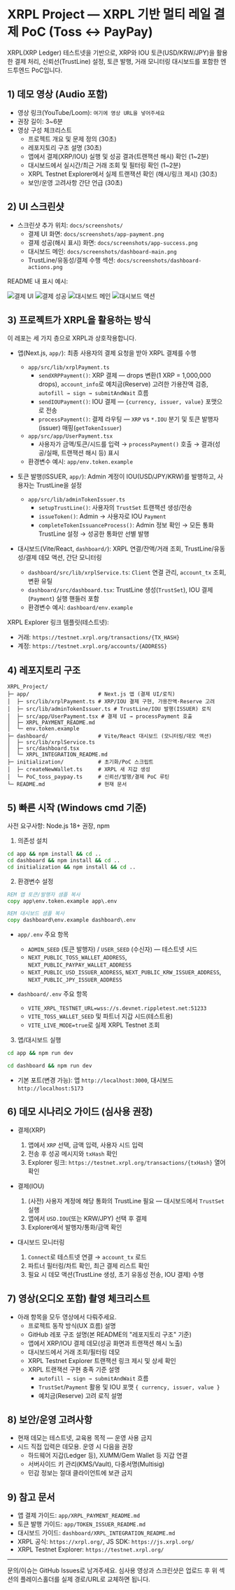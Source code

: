 # XRPL Project — XRPL 기반 멀티 레일 결제 PoC (Toss ↔ PayPay)

XRPL(XRP Ledger) 테스트넷을 기반으로, XRP와 IOU 토큰(USD/KRW/JPY)을 활용한 결제 처리, 신뢰선(TrustLine) 설정, 토큰 발행, 거래 모니터링 대시보드를 포함한 엔드투엔드 PoC입니다.


## 1) 데모 영상 (Audio 포함)

- 영상 링크(YouTube/Loom): `여기에 영상 URL을 넣어주세요`
- 권장 길이: 3~6분
- 영상 구성 체크리스트
  - 프로젝트 개요 및 문제 정의 (30초)
  - 레포지토리 구조 설명 (30초)
  - 앱에서 결제(XRP/IOU) 실행 및 성공 결과(트랜잭션 해시) 확인 (1~2분)
  - 대시보드에서 실시간/최근 거래 조회 및 필터링 확인 (1~2분)
  - XRPL Testnet Explorer에서 실제 트랜잭션 확인 (해시/링크 제시) (30초)
  - 보안/운영 고려사항 간단 언급 (30초)


## 2) UI 스크린샷

- 스크린샷 추가 위치: `docs/screenshots/`
  - 결제 UI 화면: `docs/screenshots/app-payment.png`
  - 결제 성공(해시 표시) 화면: `docs/screenshots/app-success.png`
  - 대시보드 메인: `docs/screenshots/dashboard-main.png`
  - TrustLine/유동성/결제 수행 섹션: `docs/screenshots/dashboard-actions.png`

README 내 표시 예시:

![결제 UI](docs/screenshots/app-payment.png)
![결제 성공](docs/screenshots/app-success.png)
![대시보드 메인](docs/screenshots/dashboard-main.png)
![대시보드 액션](docs/screenshots/dashboard-actions.png)


## 3) 프로젝트가 XRPL을 활용하는 방식

이 레포는 세 가지 층으로 XRPL과 상호작용합니다.

- 앱(Next.js, `app/`): 최종 사용자의 결제 요청을 받아 XRPL 결제를 수행
  - `app/src/lib/xrplPayment.ts`
    - `sendXRPPayment()`: XRP 결제 — drops 변환(1 XRP = 1,000,000 drops), `account_info`로 예치금(Reserve) 고려한 가용잔액 검증, `autofill → sign → submitAndWait` 흐름
    - `sendIOUPayment()`: IOU 결제 — `{currency, issuer, value}` 포맷으로 전송
    - `processPayment()`: 결제 라우팅 — `XRP` vs `*.IOU` 분기 및 토큰 발행자(issuer) 매핑(`getTokenIssuer`)
  - `app/src/app/UserPayment.tsx`
    - 사용자가 금액/토큰/시드를 입력 → `processPayment()` 호출 → 결과(성공/실패, 트랜잭션 해시 등) 표시
  - 환경변수 예시: `app/env.token.example`

- 토큰 발행(ISSUER, `app/`): Admin 계정이 IOU(USD/JPY/KRW)를 발행하고, 사용자는 TrustLine을 설정
  - `app/src/lib/adminTokenIssuer.ts`
    - `setupTrustLine()`: 사용자의 `TrustSet` 트랜잭션 생성/전송
    - `issueToken()`: Admin → 사용자로 IOU `Payment`
    - `completeTokenIssuanceProcess()`: Admin 정보 확인 → 모든 통화 TrustLine 설정 → 성공한 통화만 선별 발행

- 대시보드(Vite/React, `dashboard/`): XRPL 연결/잔액/거래 조회, TrustLine/유동성/결제 데모 액션, 간단 모니터링
  - `dashboard/src/lib/xrplService.ts`: `Client` 연결 관리, `account_tx` 조회, 변환 유틸
  - `dashboard/src/dashboard.tsx`: TrustLine 생성(`TrustSet`), IOU 결제(`Payment`) 실행 핸들러 포함
  - 환경변수 예시: `dashboard/env.example`

XRPL Explorer 링크 템플릿(테스트넷):
- 거래: `https://testnet.xrpl.org/transactions/{TX_HASH}`
- 계정: `https://testnet.xrpl.org/accounts/{ADDRESS}`


## 4) 레포지토리 구조

```text
XRPL_Project/
├─ app/                      # Next.js 앱 (결제 UI/로직)
│  ├─ src/lib/xrplPayment.ts # XRP/IOU 결제 구현, 가용잔액·Reserve 고려
│  ├─ src/lib/adminTokenIssuer.ts # TrustLine/IOU 발행(ISSUER) 로직
│  ├─ src/app/UserPayment.tsx # 결제 UI → processPayment 호출
│  ├─ XRPL_PAYMENT_README.md
│  └─ env.token.example
├─ dashboard/                # Vite/React 대시보드 (모니터링/데모 액션)
│  ├─ src/lib/xrplService.ts
│  ├─ src/dashboard.tsx
│  └─ XRPL_INTEGRATION_README.md
├─ initialization/           # 초기화/PoC 스크립트
│  ├─ createNewWallet.ts     # XRPL 새 지갑 생성
│  └─ PoC_toss_paypay.ts     # 신뢰선/발행/결제 PoC 루틴
└─ README.md                 # 현재 문서
```


## 5) 빠른 시작 (Windows cmd 기준)

사전 요구사항: Node.js 18+ 권장, npm

1) 의존성 설치

```bat
cd app && npm install && cd ..
cd dashboard && npm install && cd ..
cd initialization && npm install && cd ..
```

2) 환경변수 설정

```bat
REM 앱 토큰/발행자 샘플 복사
copy app\env.token.example app\.env

REM 대시보드 샘플 복사
copy dashboard\env.example dashboard\.env
```

- `app/.env` 주요 항목
  - `ADMIN_SEED` (토큰 발행자) / `USER_SEED` (수신자) — 테스트넷 시드
  - `NEXT_PUBLIC_TOSS_WALLET_ADDRESS`, `NEXT_PUBLIC_PAYPAY_WALLET_ADDRESS`
  - `NEXT_PUBLIC_USD_ISSUER_ADDRESS`, `NEXT_PUBLIC_KRW_ISSUER_ADDRESS`, `NEXT_PUBLIC_JPY_ISSUER_ADDRESS`

- `dashboard/.env` 주요 항목
  - `VITE_XRPL_TESTNET_URL=wss://s.devnet.rippletest.net:51233`
  - `VITE_TOSS_WALLET_SEED` 및 파트너 지갑 시드(테스트용)
  - `VITE_LIVE_MODE=true`로 실제 XRPL Testnet 조회

3) 앱/대시보드 실행

```bat
cd app && npm run dev
```

```bat
cd dashboard && npm run dev
```

- 기본 포트(변경 가능): 앱 `http://localhost:3000`, 대시보드 `http://localhost:5173`


## 6) 데모 시나리오 가이드 (심사용 권장)

- 결제(XRP)
  1. 앱에서 `XRP` 선택, 금액 입력, 사용자 시드 입력
  2. 전송 후 성공 메시지와 `txHash` 확인
  3. Explorer 링크: `https://testnet.xrpl.org/transactions/{txHash}` 열어 확인

- 결제(IOU)
  1. (사전) 사용자 계정에 해당 통화의 TrustLine 필요 — 대시보드에서 `TrustSet` 실행
  2. 앱에서 `USD.IOU`(또는 KRW/JPY) 선택 후 결제
  3. Explorer에서 발행자/통화/금액 확인

- 대시보드 모니터링
  1. `Connect`로 테스트넷 연결 → `account_tx` 로드
  2. 파트너 필터링/차트 확인, 최근 결제 리스트 확인
  3. 필요 시 데모 액션(TrustLine 생성, 초기 유동성 전송, IOU 결제) 수행


## 7) 영상(오디오 포함) 촬영 체크리스트

- 아래 항목을 모두 영상에서 다뤄주세요.
  - 프로젝트 동작 방식(UX 흐름) 설명
  - GitHub 레포 구조 설명(본 README의 "레포지토리 구조" 기준)
  - 앱에서 XRP/IOU 결제 데모(성공 화면과 트랜잭션 해시 노출)
  - 대시보드에서 거래 조회/필터링 데모
  - XRPL Testnet Explorer 트랜잭션 링크 제시 및 상세 확인
  - XRPL 트랜잭션 구현 충족 기준 설명
    - `autofill → sign → submitAndWait` 흐름
    - `TrustSet`/`Payment` 활용 및 IOU 포맷 `{ currency, issuer, value }`
    - 예치금(Reserve) 고려 로직 설명


## 8) 보안/운영 고려사항

- 현재 데모는 테스트넷, 교육용 목적 — 운영 사용 금지
- 시드 직접 입력은 데모용. 운영 시 다음을 권장
  - 하드웨어 지갑(Ledger 등), XUMM/Gem Wallet 등 지갑 연결
  - 서버사이드 키 관리(KMS/Vault), 다중서명(Multisig)
  - 민감 정보는 절대 클라이언트에 보관 금지


## 9) 참고 문서

- 앱 결제 가이드: `app/XRPL_PAYMENT_README.md`
- 토큰 발행 가이드: `app/TOKEN_ISSUER_README.md`
- 대시보드 가이드: `dashboard/XRPL_INTEGRATION_README.md`
- XRPL 공식: `https://xrpl.org/`, JS SDK: `https://js.xrpl.org/`
- XRPL Testnet Explorer: `https://testnet.xrpl.org/`


---

문의/이슈는 GitHub Issues로 남겨주세요. 심사용 영상과 스크린샷은 업로드 후 위 섹션의 플레이스홀더를 실제 경로/URL로 교체하면 됩니다.
